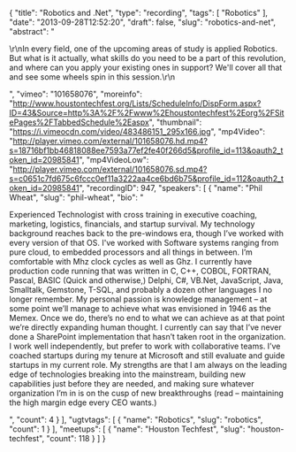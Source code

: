 {
  "title": "Robotics and .Net",
  "type": "recording",
  "tags": [
    "Robotics"
  ],
  "date": "2013-09-28T12:52:20",
  "draft": false,
  "slug": "robotics-and-net",
  "abstract": "<p>\r\nIn every field, one of the upcoming areas of study is applied Robotics.  But what is it actually, what skills do you need to be a part of this revolution, and where can you apply your existing ones in support?  We'll cover all that and see some wheels spin in this session.\r\n</p>",
  "vimeo": "101658076",
  "moreinfo": "http://www.houstontechfest.org/Lists/ScheduleInfo/DispForm.aspx?ID=43&Source=http%3A%2F%2Fwww%2Ehoustontechfest%2Eorg%2FSitePages%2FTabbedSchedule%2Easpx",
  "thumbnail": "https://i.vimeocdn.com/video/483486151_295x166.jpg",
  "mp4Video": "http://player.vimeo.com/external/101658076.hd.mp4?s=18716bf1bb46818088ee7593a77ef2fe40f266d5&profile_id=113&oauth2_token_id=20985841",
  "mp4VideoLow": "http://player.vimeo.com/external/101658076.sd.mp4?s=c0651c7fd675c6fccc0ef11a3222aa4ce6bd6b75&profile_id=112&oauth2_token_id=20985841",
  "recordingID": 947,
  "speakers": [
    {
      "name": "Phil Wheat",
      "slug": "phil-wheat",
      "bio": "<p>Experienced Technologist with cross training in executive coaching, marketing, logistics, financials, and startup survival. My technology background reaches back to the pre-windows era, though I’ve worked with every version of that OS. I've worked with Software systems ranging from pure cloud, to embedded processors and all things in between. I’m comfortable with Mhz clock cycles as well as Ghz. I currently have production code running that was written in C, C++, COBOL, FORTRAN, Pascal, BASIC (Quick and otherwise,) Delphi, C#, VB.Net, JavaScript, Java, Smalltalk, Gemstone, T-SQL, and probably a dozen other languages I no longer remember. My personal passion is knowledge management – at some point we’ll manage to achieve what was envisioned in 1946 as the Memex. Once we do, there’s no end to what we can achieve as at that point we’re directly expanding human thought. I currently can say that I’ve never done a SharePoint implementation that hasn’t taken root in the organization. I work well independently, but prefer to work with collaborative teams. I’ve coached startups during my tenure at Microsoft and still evaluate and guide startups in my current role. My strengths are that I am always on the leading edge of technologies breaking into the mainstream, building new capabilities just before they are needed, and making sure whatever organization I’m in is on the cusp of new breakthroughs (read – maintaining the high margin edge every CEO wants.)</p>",
      "count": 4
    }
  ],
  "ugtvtags": [
    {
      "name": "Robotics",
      "slug": "robotics",
      "count": 1
    }
  ],
  "meetups": [
    {
      "name": "Houston Techfest",
      "slug": "houston-techfest",
      "count": 118
    }
  ]
}